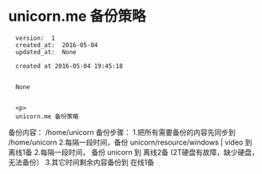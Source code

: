 
  # unicorn.me 备份策略

      version:  1
      created_at:  2016-05-04
      updated_at:  None

      created at 2016-05-04 19:45:18 


      None


      <p>
      unicorn.me 备份策略

备份内容：  /home/unicorn
备份步骤：
    1.把所有需要备份的内容先同步到 /home/unicorn
    2.每隔一段时间，备份 unicorn/resource/windows | video 到 离线1备
    2.每隔一段时间， 备份 unicorn 到 离线2备 (2T硬盘有故障，缺少硬盘，无法备份）
    3.其它时间剩余内容备份到 在线1备
      </p>

  